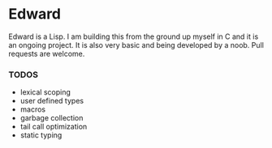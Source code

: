 # Edward

Edward is a Lisp. I am building this from the ground up myself in C and it is an ongoing project.
It is also very basic and being developed by a noob. Pull requests are welcome. 

### TODOS
- lexical scoping
- user defined types
- macros
- garbage collection
- tail call optimization
- static typing
